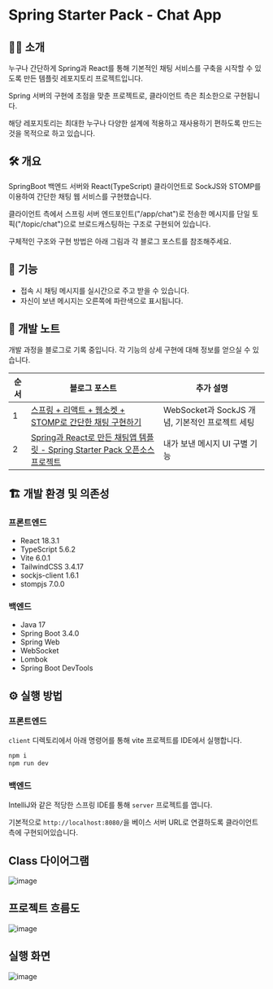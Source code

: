 # Spring Starter Pack - Chat App

## 💁‍♂️ 소개
누구나 간단하게 Spring과 React를 통해 기본적인 채팅 서비스를 구축을 시작할 수 있도록 만든 템플릿 레포지토리 프로젝트입니다.

Spring 서버의 구현에 초점을 맞춘 프로젝트로, 클라이언트 측은 최소한으로 구현됩니다.

해당 레포지토리는 최대한 누구나 다양한 설계에 적용하고 재사용하기 편하도록 만드는 것을 목적으로 하고 있습니다.

## 🛠 개요
SpringBoot 백엔드 서버와 React(TypeScript) 클라이언트로 SockJS와 STOMP를 이용하여 간단한 채팅 웹 서비스를 구현했습니다.

클라이언트 측에서 스프링 서버 엔드포인트("/app/chat")로 전송한 메시지를 단일 토픽("/topic/chat")으로 브로드캐스팅하는 구조로 구현되어 있습니다.

구체적인 구조와 구현 방법은 아래 그림과 각 블로그 포스트를 참조해주세요.

## 🚩 기능
- 접속 시 채팅 메시지를 실시간으로 주고 받을 수 있습니다.
- 자신이 보낸 메시지는 오른쪽에 파란색으로 표시됩니다.

## 📝 개발 노트
개발 과정을 블로그로 기록 중입니다. 각 기능의 상세 구현에 대해 정보를 얻으실 수 있습니다.

|  순서  | 블로그 포스트 | 추가 설명
|--------|--------------|-----------|
| 1 | [스프링 + 리액트 + 웹소켓 + STOMP로 간단한 채팅 구현하기](https://velog.io/@gyehyunbak/%EC%8A%A4%ED%94%84%EB%A7%81-%EB%A6%AC%EC%95%A1%ED%8A%B8-%EC%9B%B9%EC%86%8C%EC%BC%93-STOMP%EB%A1%9C-%EA%B0%84%EB%8B%A8%ED%95%9C-%EC%B1%84%ED%8C%85-%EA%B5%AC%ED%98%84%ED%95%98%EA%B8%B0) | WebSocket과 SockJS 개념, 기본적인 프로젝트 세팅
| 2 | [Spring과 React로 만든 채팅앱 템플릿 - Spring Starter Pack 오픈소스 프로젝트](https://velog.io/@gyehyunbak/Spring%EA%B3%BC-React%EB%A1%9C-%EB%A7%8C%EB%93%A0-%EC%B1%84%ED%8C%85%EC%95%B1-%ED%85%9C%ED%94%8C%EB%A6%BF-Spring-Starter-Pack-%EC%98%A4%ED%94%88%EC%86%8C%EC%8A%A4-%ED%94%84%EB%A1%9C%EC%A0%9D%ED%8A%B8) | 내가 보낸 메시지 UI 구별 기능

## 🏗 개발 환경 및 의존성
### 프론트엔드
- React 18.3.1
- TypeScript 5.6.2
- Vite 6.0.1
- TailwindCSS 3.4.17
- sockjs-client 1.6.1
- stompjs 7.0.0
### 백엔드
- Java 17
- Spring Boot 3.4.0
- Spring Web
- WebSocket
- Lombok
- Spring Boot DevTools

## ⚙ 실행 방법
### 프론트엔드
`client` 디렉토리에서 아래 명령어를 통해 vite 프로젝트를 IDE에서 실행합니다.

```bash
npm i
npm run dev
```

### 백엔드
IntelliJ와 같은 적당한 스프링 IDE를 통해 `server` 프로젝트를 엽니다.

기본적으로 `http://localhost:8080/`을 베이스 서버 URL로 연결하도록 클라이언트측에 구현되어있습니다. 

## Class 다이어그램
![image](https://github.com/user-attachments/assets/f30e868c-4d03-4291-a149-59741fde0b4c)

## 프로젝트 흐름도
![image](https://github.com/user-attachments/assets/d8f2a18f-209f-4bdc-a40a-5cfc25ff8c6f)

## 실행 화면
![image](https://github.com/user-attachments/assets/d5dec5d3-3a72-4b53-be94-219ab692853e)


